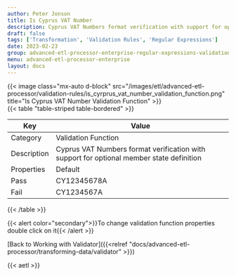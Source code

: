 ```yaml
---
author: Peter Jonson
title: Is Cyprus VAT Number
description: Cyprus VAT Numbers format verification with support for optional member state definition
draft: false
tags: ['Transformation', 'Validation Rules', 'Regular Expressions']
date: 2023-02-23
group: advanced-etl-processor-enterprise-regular-expressions-validation
menu: advanced-etl-processor-enterprise
layout: docs
---
```


{{< image class="mx-auto d-block"  src="/images/etl/advanced-etl-processor/validation-rules/is_cyrprus_vat_number_validation_function.png" title="Is Cyprus VAT Number Validation Function" >}}
\
{{< table "table-striped table-bordered" >}}

| Key         | Value                                                                                    |
| ----------- | ---------------------------------------------------------------------------------------- |
| Category    | Validation Function                                                                      |
| Description | Cyprus VAT Numbers format verification with support for optional member state definition |
| Properties  | Default                                                                                  |
| Pass        | CY12345678A                                                                              |
| Fail        | CY1234567A                                                                               |

{{< /table >}}

{{< alert color="secondary">}}To change validation function properties double click on it{{< /alert >}}

[Back to Working with Validator]({{<relref "docs/advanced-etl-processor/transforming-data/validator" >}})

{{< aetl >}}
